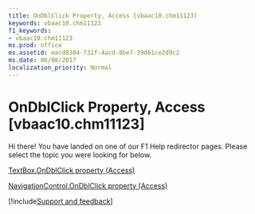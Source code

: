 ```yaml
---
title: OnDblClick Property, Access [vbaac10.chm11123]
keywords: vbaac10.chm11123
f1_keywords:
- vbaac10.chm11123
ms.prod: office
ms.assetid: eacd8304-731f-4acd-8be7-39d61ce2d9c2
ms.date: 06/08/2017
localization_priority: Normal
---
```



# OnDblClick Property, Access [vbaac10.chm11123]

Hi there! You have landed on one of our F1 Help redirector pages. Please select the topic you were looking for below.

[TextBox.OnDblClick property (Access)](https://msdn.microsoft.com/library/571a01ff-b92b-bb9b-1363-43086ef71c02%28Office.15%29.aspx)

[NavigationControl.OnDblClick property (Access)](https://msdn.microsoft.com/library/19b575b9-a727-85e0-f5c3-c4ebe3bbd987%28Office.15%29.aspx)

[!include[Support and feedback](~/includes/feedback-boilerplate.md)]